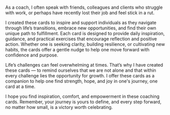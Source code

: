 As a coach, I often speak with friends, colleagues and clients who struggle with work, or perhaps have recently lost their job and feel stick in a rut.

I created these cards to inspire and support individuals as they navigate through life’s transitions, embrace new opportunities, and find their own unique path to fulfillment. Each card is designed to provide daily inspiration, guidance, and practical exercises that encourage reflection and positive action. Whether one is seeking clarity, building resilience, or cultivating new habits, the cards offer a gentle nudge to help one move forward with confidence and purpose.

Life’s challenges can feel overwhelming at times. That’s why I have created these cards — to remind ourselves that we are not alone and that within every challenge lies the opportunity for growth. I offer these cards as a companion to help one find strength, hope, and joy in one's journey, one card at a time.

I hope you find inspiration, comfort, and empowerment in these coaching cards. Remember, your journey is yours to define, and every step forward, no matter how small, is a victory worth celebrating.
